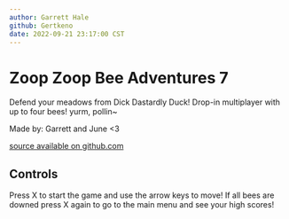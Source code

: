 ```yaml
---
author: Garrett Hale
github: Gertkeno
date: 2022-09-21 23:17:00 CST
---
```


# Zoop Zoop Bee Adventures 7

Defend your meadows from Dick Dastardly Duck! Drop-in multiplayer with up to
four bees! yurm, pollin~

Made by: Garrett and June <3

[source available on
github.com](https://github.com/Gertkeno/ZoopZoopAdventuresSeven)

## Controls

Press X to start the game and use the arrow keys to move! If all bees are downed
press X again to go to the main menu and see your high scores!
